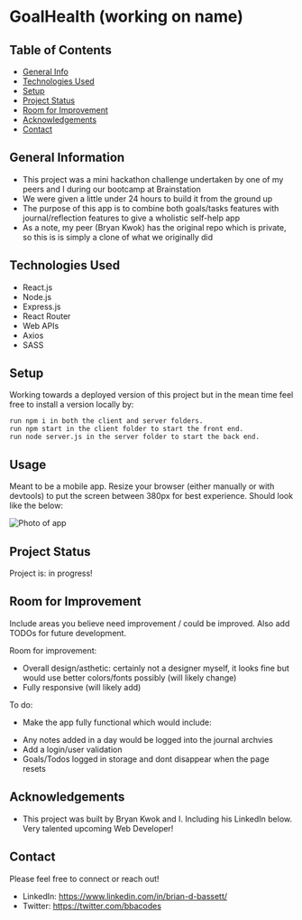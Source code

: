 # GoalHealth (working on name)

## Table of Contents

- [General Info](#general-information)
- [Technologies Used](#technologies-used)
- [Setup](#setup)
- [Project Status](#project-status)
- [Room for Improvement](#room-for-improvement)
- [Acknowledgements](#acknowledgements)
- [Contact](#contact)

## General Information

- This project was a mini hackathon challenge undertaken by one of my peers and I during our bootcamp at Brainstation
- We were given a little under 24 hours to build it from the ground up
- The purpose of this app is to combine both goals/tasks features with journal/reflection features to give a wholistic self-help app
- As a note, my peer (Bryan Kwok) has the original repo which is private, so this is is simply a clone of what we originally did

## Technologies Used

- React.js
- Node.js
- Express.js
- React Router
- Web APIs
- Axios
- SASS

## Setup

Working towards a deployed version of this project but in the mean time feel free to install a version locally by:

    run npm i in both the client and server folders.
    run npm start in the client folder to start the front end.
    run node server.js in the server folder to start the back end.

## Usage

Meant to be a mobile app. Resize your browser (either manually or with devtools) to put the screen between 380px for best experience. Should look like the below:

![Photo of app](client/src/assets/Screenshots/appDemo?raw=true "GoalHealth")

## Project Status

Project is: in progress!

## Room for Improvement

Include areas you believe need improvement / could be improved. Also add TODOs for future development.

Room for improvement:

- Overall design/asthetic: certainly not a designer myself, it looks fine but would use better colors/fonts possibly (will likely change)
- Fully responsive (will likely add)

To do:

- Make the app fully functional which would include:

* Any notes added in a day would be logged into the journal archvies
* Add a login/user validation
* Goals/Todos logged in storage and dont disappear when the page resets

## Acknowledgements

- This project was built by Bryan Kwok and I. Including his LinkedIn below. Very talented upcoming Web Developer!

## Contact

Please feel free to connect or reach out!

- LinkedIn: https://www.linkedin.com/in/brian-d-bassett/
- Twitter: https://twitter.com/bbacodes
